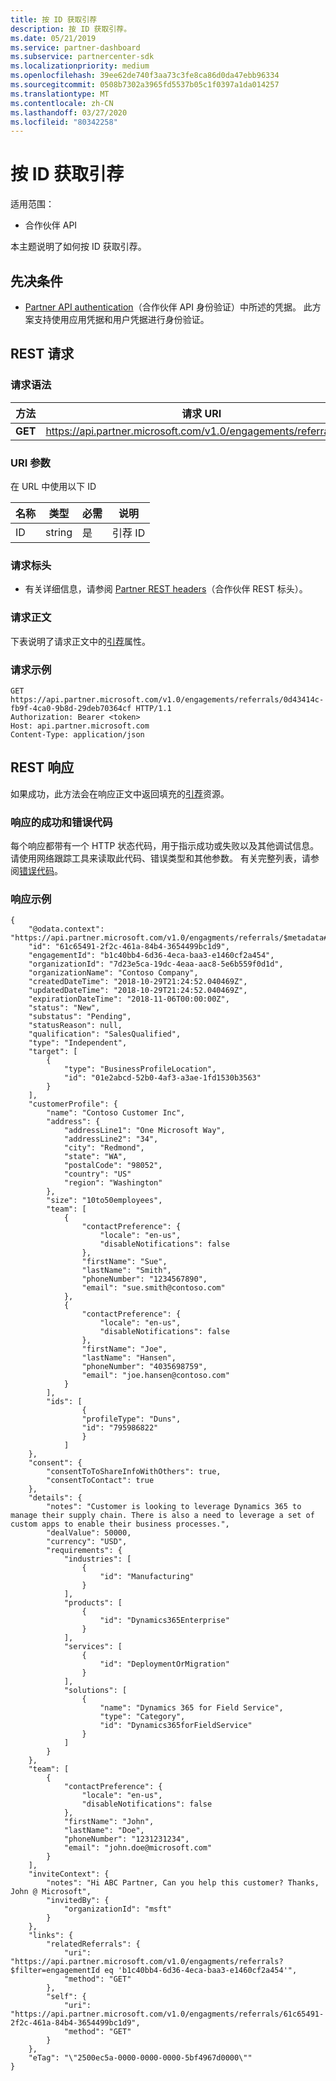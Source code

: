 ```yaml
---
title: 按 ID 获取引荐
description: 按 ID 获取引荐。
ms.date: 05/21/2019
ms.service: partner-dashboard
ms.subservice: partnercenter-sdk
ms.localizationpriority: medium
ms.openlocfilehash: 39ee62de740f3aa73c3fe8ca86d0da47ebb96334
ms.sourcegitcommit: 0508b7302a3965fd5537b05c1f0397a1da014257
ms.translationtype: MT
ms.contentlocale: zh-CN
ms.lasthandoff: 03/27/2020
ms.locfileid: "80342258"
---
```

# <a name="get-a-referral-by-id"></a>按 ID 获取引荐

适用范围：

- 合作伙伴 API

本主题说明了如何按 ID 获取引荐。

## <a name="prerequisites"></a>先决条件

- [Partner API authentication](api-authentication.md)（合作伙伴 API 身份验证）中所述的凭据。 此方案支持使用应用凭据和用户凭据进行身份验证。

## <a name="rest-request"></a>REST 请求

### <a name="request-syntax"></a>请求语法

| 方法   | 请求 URI                                                                                                 |
|----------|-------------------------------------------------------------------------------------------------------------|
| **GET** | <https://api.partner.microsoft.com/v1.0/engagements/referrals/{Id}>                                     |

### <a name="uri-parameter"></a>URI 参数

在 URL 中使用以下 ID

| 名称                   | 类型     | 必需 | 说明                                                     |
|------------------------|----------|----------|-----------------------------------------------------------------|
|ID                      | string   | 是       | 引荐 ID       |

### <a name="request-headers"></a>请求标头

- 有关详细信息，请参阅 [Partner REST headers](headers.md)（合作伙伴 REST 标头）。

### <a name="request-body"></a>请求正文

下表说明了请求正文中的[引荐](referral-resources.md)属性。

### <a name="request-example"></a>请求示例

```http
GET https://api.partner.microsoft.com/v1.0/engagements/referrals/0d43414c-fb9f-4ca0-9b8d-29deb70364cf HTTP/1.1
Authorization: Bearer <token>
Host: api.partner.microsoft.com
Content-Type: application/json

```

## <a name="rest-response"></a>REST 响应

如果成功，此方法会在响应正文中返回填充的[引荐](referral-resources.md)资源。

### <a name="response-success-and-error-codes"></a>响应的成功和错误代码

每个响应都带有一个 HTTP 状态代码，用于指示成功或失败以及其他调试信息。 请使用网络跟踪工具来读取此代码、错误类型和其他参数。 有关完整列表，请参阅[错误代码](error-codes.md)。

### <a name="response-example"></a>响应示例

``` http
{
    "@odata.context": "https://api.partner.microsoft.com/v1.0/engagments/referrals/$metadata#Referrals/$entity",
    "id": "61c65491-2f2c-461a-84b4-3654499bc1d9",
    "engagementId": "b1c40bb4-6d36-4eca-baa3-e1460cf2a454",
    "organizationId": "7d23e5ca-19dc-4eaa-aac8-5e6b559f0d1d",
    "organizationName": "Contoso Company",
    "createdDateTime": "2018-10-29T21:24:52.040469Z",
    "updatedDateTime": "2018-10-29T21:24:52.040469Z",
    "expirationDateTime": "2018-11-06T00:00:00Z",
    "status": "New",
    "substatus": "Pending",
    "statusReason": null,
    "qualification": "SalesQualified",
    "type": "Independent",
    "target": [
        {
            "type": "BusinessProfileLocation",
            "id": "01e2abcd-52b0-4af3-a3ae-1fd1530b3563"
        }
    ],
    "customerProfile": {
        "name": "Contoso Customer Inc",
        "address": {
            "addressLine1": "One Microsoft Way",
            "addressLine2": "34",
            "city": "Redmond",
            "state": "WA",
            "postalCode": "98052",
            "country": "US"
            "region": "Washington"
        },
        "size": "10to50employees",
        "team": [
            {
                "contactPreference": {
                    "locale": "en-us",
                    "disableNotifications": false
                },
                "firstName": "Sue",
                "lastName": "Smith",
                "phoneNumber": "1234567890",
                "email": "sue.smith@contoso.com"
            },
            {
                "contactPreference": {
                    "locale": "en-us",
                    "disableNotifications": false
                },
                "firstName": "Joe",
                "lastName": "Hansen",
                "phoneNumber": "4035698759",
                "email": "joe.hansen@contoso.com"
            }
        ],
        "ids": [
                {
                "profileType": "Duns",
                "id": "795986822"
                }
            ]
    },
    "consent": {
        "consentToToShareInfoWithOthers": true,
        "consentToContact": true
    },
    "details": {
        "notes": "Customer is looking to leverage Dynamics 365 to manage their supply chain. There is also a need to leverage a set of custom apps to enable their business processes.",
        "dealValue": 50000,
        "currency": "USD",
        "requirements": {
            "industries": [
                {
                    "id": "Manufacturing"
                }
            ],
            "products": [
                {
                    "id": "Dynamics365Enterprise"
                }
            ],
            "services": [
                {
                    "id": "DeploymentOrMigration"
                }
            ],
            "solutions": [
                {
                    "name": "Dynamics 365 for Field Service",
                    "type": "Category",
                    "id": "Dynamics365forFieldService"
                }
            ]
        }
    },
    "team": [
        {
            "contactPreference": {
                "locale": "en-us",
                "disableNotifications": false
            },
            "firstName": "John",
            "lastName": "Doe",
            "phoneNumber": "1231231234",
            "email": "john.doe@microsoft.com"
        }
    ],
    "inviteContext": {
        "notes": "Hi ABC Partner, Can you help this customer? Thanks, John @ Microsoft",
        "invitedBy": {
            "organizationId": "msft"
        }
    },
    "links": {
        "relatedReferrals": {
            "uri": "https://api.partner.microsoft.com/v1.0/engagments/referrals?$filter=engagementId eq 'b1c40bb4-6d36-4eca-baa3-e1460cf2a454'",
            "method": "GET"
        },
        "self": {
            "uri": "https://api.partner.microsoft.com/v1.0/engagments/referrals/61c65491-2f2c-461a-84b4-3654499bc1d9",
            "method": "GET"
        }
    },
    "eTag": "\"2500ec5a-0000-0000-0000-5bf4967d0000\""
}
```